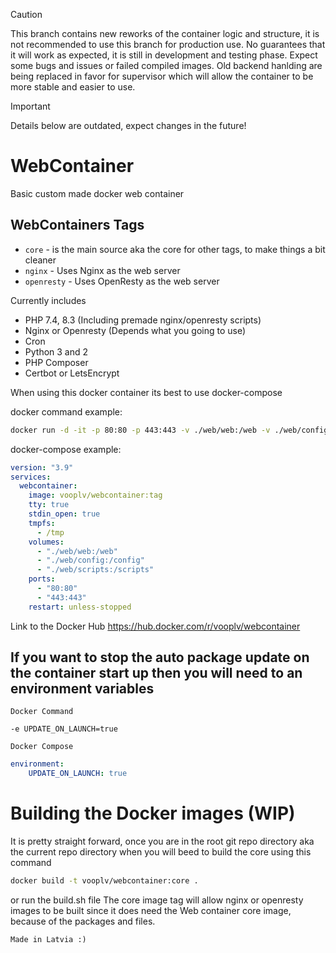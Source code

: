 > [!CAUTION]
> This branch contains new reworks of the container logic and structure, it is not recommended to use this branch for production use. No guarantees that it will work as expected, it is still in development and testing phase. Expect some bugs and issues or failed compiled images.
> Old backend hanlding are being replaced in favor for supervisor which will allow the container to be more stable and easier to use.

> [!IMPORTANT]  
> Details below are outdated, expect changes in the future!

# WebContainer
Basic custom made docker web container

## WebContainers Tags
* `core` - is the main source aka the core for other tags, to make things a bit cleaner
* `nginx` - Uses Nginx as the web server
* `openresty` - Uses OpenResty as the web server


Currently includes

* PHP 7.4, 8.3 (Including premade nginx/openresty scripts)
* Nginx or Openresty (Depends what you going to use)
* Cron
* Python 3 and 2
* PHP Composer
* Certbot or LetsEncrypt

When using this docker container its best to use docker-compose

docker command example:
```bash
docker run -d -it -p 80:80 -p 443:443 -v ./web/web:/web -v ./web/config:/config -v ./web/scripts:/scripts --restart unless-stopped --mount type=tmpfs,destination=/tmp vooplv/webcontainer:tag
```

docker-compose example:
```yml
version: "3.9"
services:
  webcontainer:
    image: vooplv/webcontainer:tag
    tty: true
    stdin_open: true
    tmpfs:
      - /tmp
    volumes:
      - "./web/web:/web"
      - "./web/config:/config"
      - "./web/scripts:/scripts"
    ports:
      - "80:80"
      - "443:443"
    restart: unless-stopped
```
Link to the Docker Hub https://hub.docker.com/r/vooplv/webcontainer

## If you want to stop the auto package update on the container start up then you will need to an environment variables
`Docker Command`
```
-e UPDATE_ON_LAUNCH=true
```

`Docker Compose`
```yml
environment:
    UPDATE_ON_LAUNCH: true
```


# Building the Docker images (WIP)

It is pretty straight forward, once you are in the root git repo directory aka the current repo directory when you will beed to build the core using this command
```bash
docker build -t vooplv/webcontainer:core .
```
or run the build.sh file
The core image tag will allow nginx or openresty images to be built since it does need the Web container core image, because of the packages and files.


`Made in Latvia :)`
